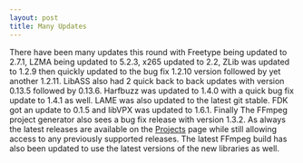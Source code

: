 ```yaml
---
layout: post
title: Many Updates
---
```


There have been many updates this round with Freetype being updated to 2.7.1, LZMA being updated to 5.2.3, x265 updated to 2.2, ZLib was updated to 1.2.9 then quickly updated to the bug fix 1.2.10 version followed by yet another 1.2.11. LibASS also had 2 quick back to back updates with version 0.13.5 followed by 0.13.6. Harfbuzz was updated to 1.4.0 with a quick bug fix update to 1.4.1 as well. LAME was also updated to the latest git stable. FDK got an update to 0.1.5 and libVPX was updated to 1.6.1. Finally The FFmpeg project generator also sees a bug fix release with version 1.3.2. As always the latest releases are available on the [Projects](/1-projects) page while still allowing access to any previously supported releases. The latest FFmpeg build has also been updated to use the latest versions of the new libraries as well.